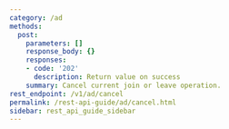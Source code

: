 ```yaml
---
category: /ad
methods:
  post:
    parameters: []
    response_body: {}
    responses:
    - code: '202'
      description: Return value on success
    summary: Cancel current join or leave operation.
rest_endpoint: /v1/ad/cancel
permalink: /rest-api-guide/ad/cancel.html
sidebar: rest_api_guide_sidebar
---
```

